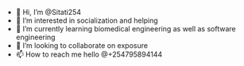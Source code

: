 - 👋 Hi, I’m @Sitati254
- 👀 I’m interested in socialization and helping
- 🌱 I’m currently learning biomedical engineering as well as software engineering 
- 💞️ I’m looking to collaborate on exposure 
- 📫 How to reach me hello @+254795894144

<!---
Sitati254/Sitati254 is a ✨ special ✨ repository because its `README.md` (this file) appears on your GitHub profile.
You can click the Preview link to take a look at your changes.
--->
